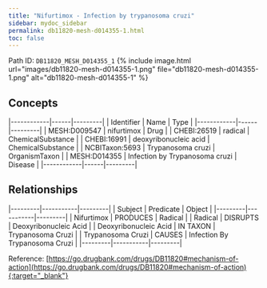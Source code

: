 ```yaml
---
title: "Nifurtimox - Infection by trypanosoma cruzi"
sidebar: mydoc_sidebar
permalink: db11820-mesh-d014355-1.html
toc: false 
---
```



Path ID: `DB11820_MESH_D014355_1`
{% include image.html url="images/db11820-mesh-d014355-1.png" file="db11820-mesh-d014355-1.png" alt="db11820-mesh-d014355-1" %}

## Concepts

|------------|------|---------|
| Identifier | Name | Type    |
|------------|------|---------|
| MESH:D009547 | nifurtimox | Drug |
| CHEBI:26519 | radical | ChemicalSubstance |
| CHEBI:16991 | deoxyribonucleic acid | ChemicalSubstance |
| NCBITaxon:5693 | Trypanosoma cruzi | OrganismTaxon |
| MESH:D014355 | Infection by Trypanosoma cruzi | Disease |
|------------|------|---------|

## Relationships

|---------|-----------|---------|
| Subject | Predicate | Object  |
|---------|-----------|---------|
| Nifurtimox | PRODUCES | Radical |
| Radical | DISRUPTS | Deoxyribonucleic Acid |
| Deoxyribonucleic Acid | IN TAXON | Trypanosoma Cruzi |
| Trypanosoma Cruzi | CAUSES | Infection By Trypanosoma Cruzi |
|---------|-----------|---------|

Reference: [https://go.drugbank.com/drugs/DB11820#mechanism-of-action](https://go.drugbank.com/drugs/DB11820#mechanism-of-action){:target="_blank"}